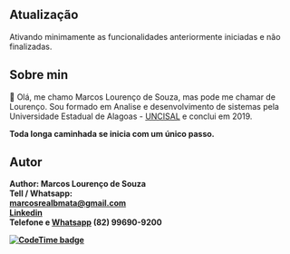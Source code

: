 ## Atualização 

Ativando minimamente as funcionalidades anteriormente iniciadas e não finalizadas.


## Sobre min
 👋 Olá, me chamo Marcos Lourenço de Souza, mas pode me chamar de Lourenço. Sou formado em Analise e desenvolvimento de sistemas pela Universidade Estadual de Alagoas - [UNCISAL](https://www.uncisal.edu.br/) e conclui em 2019.

<b>Toda longa caminhada se inicia com um único passo.



## Autor
Author: Marcos Lourenço de Souza      
Tell / Whatsapp:   
marcosrealbmata@gmail.com   
[Linkedin](https://www.linkedin.com/in/skymarkos7/)     
Telefone e [Whatsapp](https://api.whatsapp.com/send?1=pt_BR&phone=5582996909200) (82) 99690-9200  

[![CodeTime badge](https://img.shields.io/endpoint?style=social&url=https%3A%2F%2Fapi.codetime.dev%2Fshield%3Fid%3D17260%26project%3D%26in%3D0)](https://codetime.dev)

<!-- 
<img href="https://codetime.dev" alt="Custom badge" src="https://img.shields.io/endpoint?style=social&url=https%3A%2F%2Fapi.codetime.dev%2Fshield%3Fid%3D17260%26project%3D%26in%3D0"> -->